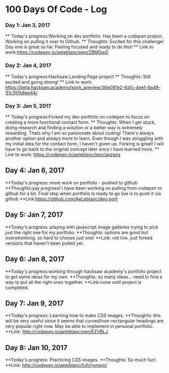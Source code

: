 # 100 Days Of Code - Log

### Day 1: Jan 3, 2017

** Today's progress:Working on dev portfolio. Has been a codepen project. Working on pulling it over to Github.
** Thoughts: Excited for this challenge! Day one is great so far. Feeling focused and ready to do this!
** Link to work:https://codepen.io/aeleblanc/pen/ZBMGwG

### Day 2: Jan 4, 2017
** Today's progress:Hacksaw Landing Page project
** Thoughts: Still excited and going strong!
** Link to work: https://beta.hacksaw.academy/work_preview/36e091e2-6a1c-4eef-8a49-31c35fb8ee44/

### Day 3: Jan 5, 2017
** Today's progress:Forked my dev portfolio on codepen to focus on creating a more functional contact form.
** Thoughts: When I get stuck, doing research and finding a solution or a better way is extremely rewarding. Thats why I am so passionate about coding! There's always another option and always more to learn. Even though I was struggling with my initial idea for the contact form, I haven't given up. Forking is great! I will have to go back to the original concept later once I have learned more.
** Link to work: https://codepen.io/aeleblanc/pen/apzgzg

## Day 4: Jan 6, 2017
**Today's progress: more work on portfolio - pushed to github
**Thoughts:yay progress! I have been working on pulling from codepen to github for a bit. Final step when portfolio is ready to go live is to push it via github
**Link:https://github.com/AeLeblanc/dev-port

## Day 5: Jan 7, 2017
**Today's progress: playing with javascript image galleries trying to pick just the right one for my portfolio.
**Thoughts: options are good but overwhelming. so hard to choose just one!
**Link: not live. just forked versions that haven't been pulled yet.

## Day 6: Jan 8, 2017
**Today's progress:working through hacksaw academy's portfolio project to get some ideas for my own.
**Thoughts: so many ideas... need to find a way to put all the right ones together.
**Link:none until project is completed.

## Day 7: Jan 9, 2017
**Today's progress: Learning how to make CSS images.
**Thoughts: this will be very useful since it seems that curved/non-rectangular headings are very popular right now. May be able to implement in personal portfolio.
**Link: http://codepen.io/aeleblanc/pen/EZVBLJ 

## Day 8: Jan 10, 2017
**Today's progress: Practicing CSS images.
**Thoughts: So much fun!
**Link: http://codepen.io/aeleblanc/full/rjxmpm/
